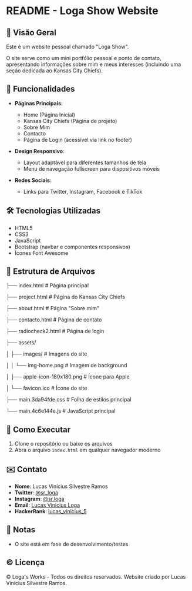 # README - Loga Show Website

## 📌 Visão Geral
Este é um website pessoal chamado "Loga Show". 

O site serve como um mini portfólio pessoal e ponto de contato, 
apresentando informações sobre mim e meus interesses (incluindo uma seção dedicada ao Kansas City Chiefs).

## 🚀 Funcionalidades
- **Páginas Principais**:
  - Home (Página Inicial)
  - Kansas City Chiefs (Página de projeto)
  - Sobre Mim
  - Contacto
  - Página de Login (acessível via link no footer)

- **Design Responsivo**:
  - Layout adaptável para diferentes tamanhos de tela
  - Menu de navegação fullscreen para dispositivos móveis

- **Redes Sociais**:
  - Links para Twitter, Instagram, Facebook e TikTok

## 🛠 Tecnologias Utilizadas
- HTML5
- CSS3
- JavaScript
- Bootstrap (navbar e componentes responsivos)
- Ícones Font Awesome

## 📂 Estrutura de Arquivos

├── index.html # Página principal

├── project.html # Página do Kansas City Chiefs

├── about.html # Página "Sobre mim"

├── contacto.html # Página de contato

├── radiocheck2.html # Página de login

├── assets/

│ ├── images/ # Imagens do site

│ │ └── img-home.png # Imagem de background

│ ├── apple-icon-180x180.png # Ícone para Apple

│ └── favicon.ico # Ícone do site

├── main.3da94fde.css # Folha de estilos principal

└── main.4c6e144e.js # JavaScript principal


## 🔧 Como Executar
1. Clone o repositório ou baixe os arquivos
2. Abra o arquivo `index.html` em qualquer navegador moderno

## ✉️ Contato
- **Nome**: Lucas Vinícius Silvestre Ramos
- **Twitter**: [@sr_loga](https://www.twitter.com/sr_loga)
- **Instagram**: [@sr.loga](https://www.instagram.com/sr.loga)
- **Email**: [Lucas Vinicius Loga](mailto:lucas.vinicius.loga@gmail.com)
- **HackerRank**: [lucas_vinicius_5](https://www.hackerrank.com/profile/lucas_vinicius_5)

## 📝 Notas
- O site está em fase de desenvolvimento/testes

## ©️ Licença
© Loga's Works - Todos os direitos reservados. Website criado por Lucas Vinícius Silvestre Ramos.
